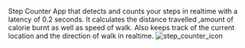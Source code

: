 Step Counter App that detects and counts your steps in realtime with a latency of 0.2 seconds. It calculates the distance travelled ,amount of calorie burnt as well as speed of walk. Also keeps track of the current location and the direction of walk in realtime.
![step_counter_icon](https://github.com/Sonalimallick/Step-Counter-App/assets/76844680/edacd1d4-0839-412a-b8ad-51f3ba98af5c)
